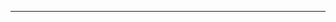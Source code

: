 <!--
layout: default
title: Permission groups
parent: Project administration
nav_order: 2
-->

---
<!--

Coming soon
{: .label .label-yellow }

&rarr; The function of the following description is not yet implemented in the app. This is a preview only!

---

# Create own permission groups
-->
